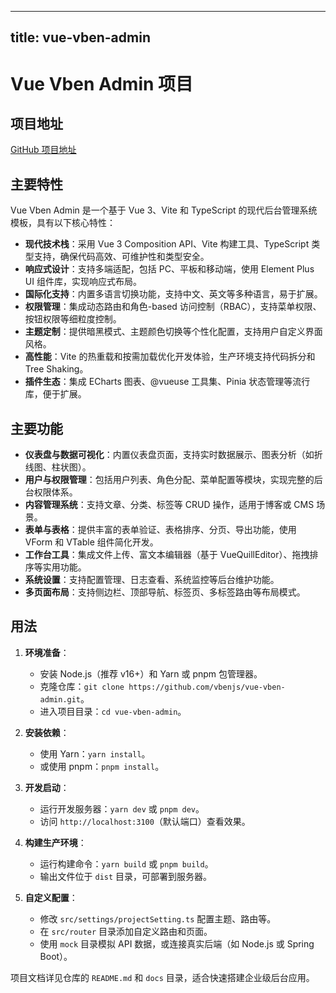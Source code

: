 
---
title: vue-vben-admin
---

# Vue Vben Admin 项目

## 项目地址
[GitHub 项目地址](https://github.com/vbenjs/vue-vben-admin)

## 主要特性
Vue Vben Admin 是一个基于 Vue 3、Vite 和 TypeScript 的现代后台管理系统模板，具有以下核心特性：
- **现代技术栈**：采用 Vue 3 Composition API、Vite 构建工具、TypeScript 类型支持，确保代码高效、可维护性和类型安全。
- **响应式设计**：支持多端适配，包括 PC、平板和移动端，使用 Element Plus UI 组件库，实现响应式布局。
- **国际化支持**：内置多语言切换功能，支持中文、英文等多种语言，易于扩展。
- **权限管理**：集成动态路由和角色-based 访问控制（RBAC），支持菜单权限、按钮权限等细粒度控制。
- **主题定制**：提供暗黑模式、主题颜色切换等个性化配置，支持用户自定义界面风格。
- **高性能**：Vite 的热重载和按需加载优化开发体验，生产环境支持代码拆分和 Tree Shaking。
- **插件生态**：集成 ECharts 图表、@vueuse 工具集、Pinia 状态管理等流行库，便于扩展。

## 主要功能
- **仪表盘与数据可视化**：内置仪表盘页面，支持实时数据展示、图表分析（如折线图、柱状图）。
- **用户与权限管理**：包括用户列表、角色分配、菜单配置等模块，实现完整的后台权限体系。
- **内容管理系统**：支持文章、分类、标签等 CRUD 操作，适用于博客或 CMS 场景。
- **表单与表格**：提供丰富的表单验证、表格排序、分页、导出功能，使用 VForm 和 VTable 组件简化开发。
- **工作台工具**：集成文件上传、富文本编辑器（基于 VueQuillEditor）、拖拽排序等实用功能。
- **系统设置**：支持配置管理、日志查看、系统监控等后台维护功能。
- **多页面布局**：支持侧边栏、顶部导航、标签页、多标签路由等布局模式。

## 用法
1. **环境准备**：
   - 安装 Node.js（推荐 v16+）和 Yarn 或 pnpm 包管理器。
   - 克隆仓库：`git clone https://github.com/vbenjs/vue-vben-admin.git`。
   - 进入项目目录：`cd vue-vben-admin`。

2. **安装依赖**：
   - 使用 Yarn：`yarn install`。
   - 或使用 pnpm：`pnpm install`。

3. **开发启动**：
   - 运行开发服务器：`yarn dev` 或 `pnpm dev`。
   - 访问 `http://localhost:3100`（默认端口）查看效果。

4. **构建生产环境**：
   - 运行构建命令：`yarn build` 或 `pnpm build`。
   - 输出文件位于 `dist` 目录，可部署到服务器。

5. **自定义配置**：
   - 修改 `src/settings/projectSetting.ts` 配置主题、路由等。
   - 在 `src/router` 目录添加自定义路由和页面。
   - 使用 `mock` 目录模拟 API 数据，或连接真实后端（如 Node.js 或 Spring Boot）。

项目文档详见仓库的 `README.md` 和 `docs` 目录，适合快速搭建企业级后台应用。